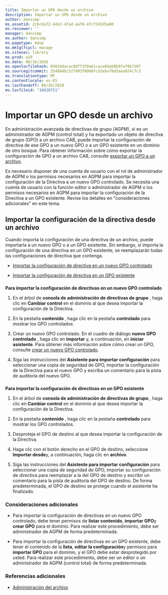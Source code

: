 ```yaml
---
title: Importar un GPO desde un archivo
description: Importar un GPO desde un archivo
author: dansimp
ms.assetid: 2cbcda72-4de3-47ad-aaf8-4fc7341d5a00
ms.reviewer: ''
manager: dansimp
ms.author: dansimp
ms.pagetype: mdop
ms.mktglfcycl: manage
ms.sitesec: library
ms.prod: w10
ms.date: 06/16/2016
ms.openlocfilehash: 04819dacac8df73f0a61cace0dab8b9fa79b7307
ms.sourcegitcommit: 354664bc527d93f80687cd2eba70d1eea024c7c3
ms.translationtype: MT
ms.contentlocale: es-ES
ms.lasthandoff: 06/26/2020
ms.locfileid: "10820751"
---
```

# Importar un GPO desde un archivo


En administración avanzada de directivas de grupo (AGPM), si es un administrador de AGPM (control total) y ha exportado un objeto de directiva de grupo (GPO) a un archivo CAB, puede importar la configuración de directiva de ese GPO a un nuevo GPO o a un GPO existente en un dominio de otro bosque. Para obtener información sobre cómo exportar la configuración de GPO a un archivo CAB, consulte [exportar un GPO a un archivo](export-a-gpo-to-a-file.md).

Es necesario disponer de una cuenta de usuario con el rol de administrador de AGPM o los permisos necesarios en AGPM para importar la configuración de la Directiva a un nuevo GPO controlado. Se necesita una cuenta de usuario con la función editor o administrador de AGPM o los permisos necesarios en AGPM para importar la configuración de la Directiva a un GPO existente. Revise los detalles en "consideraciones adicionales" en este tema.

## Importar la configuración de la directiva desde un archivo


Cuando importa la configuración de una directiva de un archivo, puede importarla a un nuevo GPO o a un GPO existente. Sin embargo, si importa la configuración de una directiva en un GPO existente, se reemplazarán todas las configuraciones de directiva que contenga.

-   [Importar la configuración de directiva en un nuevo GPO controlado](#bkmk-new)

-   [Importar la configuración de directiva en un GPO existente](#bkmk-existing)

### <a href="" id="bkmk-new"></a>

**Para importar la configuración de directivas en un nuevo GPO controlado**

1.  En el árbol de **consola de administración de directivas de grupo** , haga clic en **Cambiar control** en el dominio al que desea importar la configuración de la Directiva.

2.  En la pestaña **contenido** , haga clic en la pestaña **controlado** para mostrar los GPO controlados.

3.  Crear un nuevo GPO controlado. En el cuadro de diálogo **nuevo GPO controlado** , haga clic en **importar** y, a continuación, en **iniciar asistente**. Para obtener más información sobre cómo crear un GPO, consulte [crear un nuevo GPO controlado](create-a-new-controlled-gpo-agpm40.md).

4.  Siga las instrucciones del **Asistente para importar configuración** para seleccionar una copia de seguridad de GPO, importar la configuración de la Directiva para el nuevo GPO y escriba un comentario para la pista de auditoría del nuevo GPO.

### <a href="" id="bkmk-existing"></a>

**Para importar la configuración de directivas en un GPO existente**

1.  En el árbol de **consola de administración de directivas de grupo** , haga clic en **Cambiar control** en el dominio al que desea importar la configuración de la Directiva.

2.  En la pestaña **contenido** , haga clic en la pestaña **controlado** para mostrar los GPO controlados.

3.  Desproteja el GPO de destino al que desea importar la configuración de la Directiva.

4.  Haga clic con el botón derecho en el GPO de destino, seleccione **Importar desde**y, a continuación, haga clic en **archivo**.

5.  Siga las instrucciones del **Asistente para importar configuración** para seleccionar una copia de seguridad de GPO, importar su configuración de directiva para reemplazar a la del GPO de destino y escribir un comentario para la pista de auditoría del GPO de destino. De forma predeterminada, el GPO de destino se protege cuando el asistente ha finalizado.

### Consideraciones adicionales

-   Para importar la configuración de directivas en un nuevo GPO controlado, debe tener permisos de **listar contenido**, **importar GPO**y **crear GPO** para el dominio. Para realizar este procedimiento, debe ser administrador de AGPM de forma predeterminada.

-   Para importar la configuración de directivas en un GPO existente, debe tener el contenido de la **lista**, **editar la configuración**y permisos para **importar GPO** para el dominio, y el GPO debe estar desprotegido por usted. Para realizar este procedimiento, debe ser un editor o un administrador de AGPM (control total) de forma predeterminada.

### Referencias adicionales

-   [Administración del archivo](managing-the-archive-agpm40.md)

 

 





